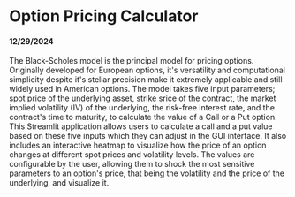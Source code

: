 ﻿# Option Pricing Calculator

#### 12/29/2024
The Black-Scholes model is the principal model for pricing options. Originally developed for European options, it's versatility and computational simplicity despite it's stellar precision make it extremely applicable and still widely used in American options. The model takes five input parameters; spot price of the underlying asset, strike srice of the contract, the market implied volatility (IV) of the underlying, the risk-free interest rate, and the contract's time to maturity, to calculate the value of a Call or a Put option.
This Streamlit application allows users to calculate a call and a put value based on these five inputs which they can adjust in the GUI interface. It also includes an interactive heatmap to visualize how the price of an option changes at different spot prices and volatility levels. The values are configurable by the user, allowing them to shock the most sensitive parameters to an option's price, that being the volatility and the price of the underlying, and visualize it.
